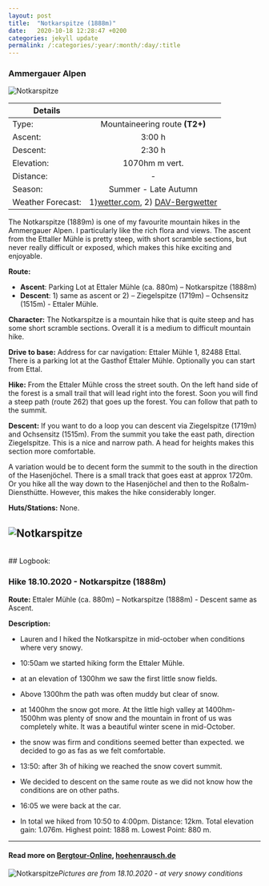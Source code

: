 ```yaml
---
layout: post
title:  "Notkarspitze (1888m)"
date:   2020-10-18 12:28:47 +0200
categories: jekyll update
permalink: /:categories/:year/:month/:day/:title
---
```

### Ammergauer Alpen
![Notkarspitze](/hikingblog.github.io/assets/img/hiking/Notkarspitze-1.jpg)


| Details       |               |
| ------------- |:-------------:|
| Type:         | Mountaineering route **(T2+)** |
| Ascent:       | 3:00 h      |
| Descent:      | 2:30 h        |
| Elevation:    | 1070hm m vert.  |
| Distance:     | -       |
| Season:       |  Summer - Late Autumn  |
| Weather Forecast:   | 1)[wetter.com](https://www.wetter.com/deutschland/ettal/DE0002755.html),  2) [DAV-Bergwetter](https://www.alpenverein.de/DAV-Services/Bergwetter/Allgaeu-Karwendel-Ammergau-Zugspitze-Arlberg)|

The Notkarspitze (1889m) is one of my favourite mountain hikes in the Ammergauer Alpen. I particularly like the rich flora and views. The ascent from the Ettaller Mühle is pretty steep, with short scramble sections, but never really difficult or exposed, which makes this hike exciting and enjoyable.


**Route:**
- __Ascent__: Parking Lot at Ettaler Mühle (ca. 880m) – Notkarspitze (1888m)
- __Descent__: 1) same as ascent or 2) – Ziegelspitze (1719m) – Ochsensitz (1515m) -  Ettaler Mühle.

**Character:** The Notkarspitze is a mountain hike that is quite steep and has some short scramble sections. Overall it is a medium to difficult mountain hike.

**Drive to base:**
Address for car navigation: Ettaler Mühle 1, 82488 Ettal. There is a parking lot at the Gasthof Ettaler Mühle. Optionally you can start from Ettal.

**Hike:**
From the Ettaler Mühle cross the street south. On the left hand side of the forest is a small trail that will lead right into the forest. Soon you will find a steep path (route 262) that goes up the forest. You can follow that path to the summit.

**Descent:**
If you want to do a loop you can descent via Ziegelspitze (1719m) and Ochsensitz (1515m). From the summit you take the east path, direction Ziegelspitze. This is a nice and narrow path. A head for heights makes this section more comfortable.

A variation would be to decent form the summit to the south in the direction of the Hasenjöchel. There is a small track that goes east at approx 1720m. Or you hike all the way down to the Hasenjöchel and then to the Roßalm-Diensthütte. However, this makes the hike considerably longer.


**Huts/Stations:** None.


![Notkarspitze](/hikingblog.github.io/assets/img/hiking/Notkarspitze-2.jpg)
-------
<br>
## Logbook:

### Hike 18.10.2020 - Notkarspitze (1888m)
**Route:**  Ettaler Mühle (ca. 880m) – Notkarspitze (1888m) - Descent same as Ascent.

**Description:**
- Lauren and I hiked the Notkarspitze in mid-october when conditions where very snowy.
- 10:50am we started hiking form the Ettaler Mühle.
- at an elevation of 1300hm we saw the first little snow fields.
- Above 1300hm the path was often muddy but clear of snow.
- at 1400hm the snow got more. At the little high valley at 1400hm-1500hm was plenty of snow and the mountain in front of us was completely white. It was a beautiful winter scene in mid-October.
- the snow was firm and conditions seemed better than expected. we decided to go as fas as we felt comfortable.
- 13:50: after 3h of hiking we reached the snow covert summit.
- We decided to descent on the same route as we did not know how the conditions are on other paths.
- 16:05 we were back at the car.

- In total we hiked from 10:50 to 4:00pm. Distance: 12km. Total elevation gain: 1.076m. Highest point: 1888 m. Lowest Point: 880 m.



---

#### Read more on [Bergtour-Online](https://www.bergtour-online.de/bergtouren/bergwanderungen/schwer/notkarspitze-wanderung-ettal/), [hoehenrausch.de](https://www.hoehenrausch.de/berge/notkarspitze/)

![Notkarspitze](/hikingblog.github.io/assets/img/hiking/Notkarspitze-4.jpg)*Pictures are from 18.10.2020 - at very snowy conditions*
